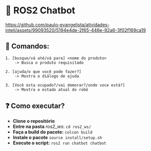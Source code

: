 # 🤖 ROS2 Chatbot

https://github.com/paulo-evangelista/atividades-inteli/assets/99093520/5194e4de-2f65-446e-92a6-3f02f169ca19

## 🧰 Comandos:
```
1. [busque/vá até/vá para] <nome do produto>
    -> Busca o produto requisitado

2. [ajuda/o que você pode fazer?]
    -> Mostra o diálogo de ajuda

3. [Você esta ocupado?/vai demorar?/onde voce está?]
    -> Mostra o estado atual do robô
```

## ❓ Como executar?
- **Clone o repositório**
- **Entre na pasta** *ros2_ws*: `cd ros2_ws/`
- **Faça a build do pacote:** `colcon build`
- **Instale o pacote** `source install/setup.sh`
- **Execute o script:** `ros2 run chatbot chatbot`
